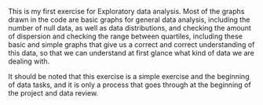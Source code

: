 This is my first exercise for Exploratory data analysis. Most of the graphs drawn in the code are basic graphs for general data analysis, including the number of null data, as well as data distributions, and checking the amount of dispersion and checking the range between quartiles, including these basic and simple graphs that give us a correct and correct understanding of this data, so that we can understand at first glance what kind of data we are dealing with.

It should be noted that this exercise is a simple exercise and the beginning of data tasks, and it is only a process that goes through at the beginning of the project and data review.
